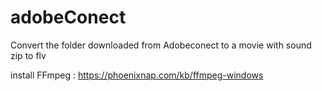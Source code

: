 # adobeConect
Convert the folder downloaded from Adobeconect to a movie with sound  zip to flv


install FFmpeg : https://phoenixnap.com/kb/ffmpeg-windows
